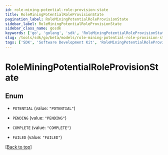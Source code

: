 ```yaml
---
id: role-mining-potential-role-provision-state
title: RoleMiningPotentialRoleProvisionState
pagination_label: RoleMiningPotentialRoleProvisionState
sidebar_label: RoleMiningPotentialRoleProvisionState
sidebar_class_name: gosdk
keywords: ['go', 'golang', 'sdk', 'RoleMiningPotentialRoleProvisionState'] 
slug: /tools/sdk/go/beta/models/role-mining-potential-role-provision-state
tags: ['SDK', 'Software Development Kit', 'RoleMiningPotentialRoleProvisionState']
---
```


# RoleMiningPotentialRoleProvisionState

## Enum


* `POTENTIAL` (value: `"POTENTIAL"`)

* `PENDING` (value: `"PENDING"`)

* `COMPLETE` (value: `"COMPLETE"`)

* `FAILED` (value: `"FAILED"`)


[[Back to top]](#) 


